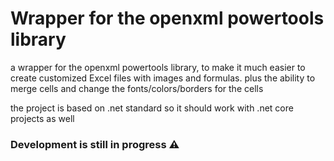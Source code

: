 ﻿# Wrapper for the openxml powertools library

a wrapper for the openxml powertools library, to make it much easier to create customized Excel files with images and formulas. 
plus the ability to merge cells and change the fonts/colors/borders for the cells

the project is based on .net standard so it should work with .net core projects as well


### Development is still in progress ⚠
